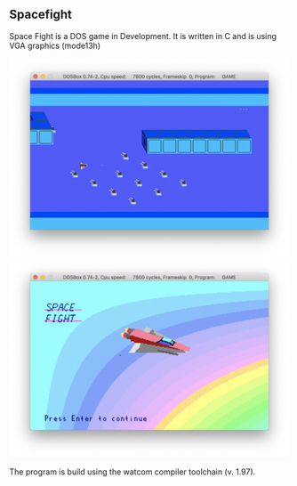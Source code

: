 Spacefight
----------

Space Fight is a DOS game in Development.
It is written in C and is using VGA graphics (mode13h)


![Screenshot](./doc/screenshot2.png)
![Screenshot](./doc/screenshot1.png)

The program is build using the watcom compiler toolchain (v. 1.97).
